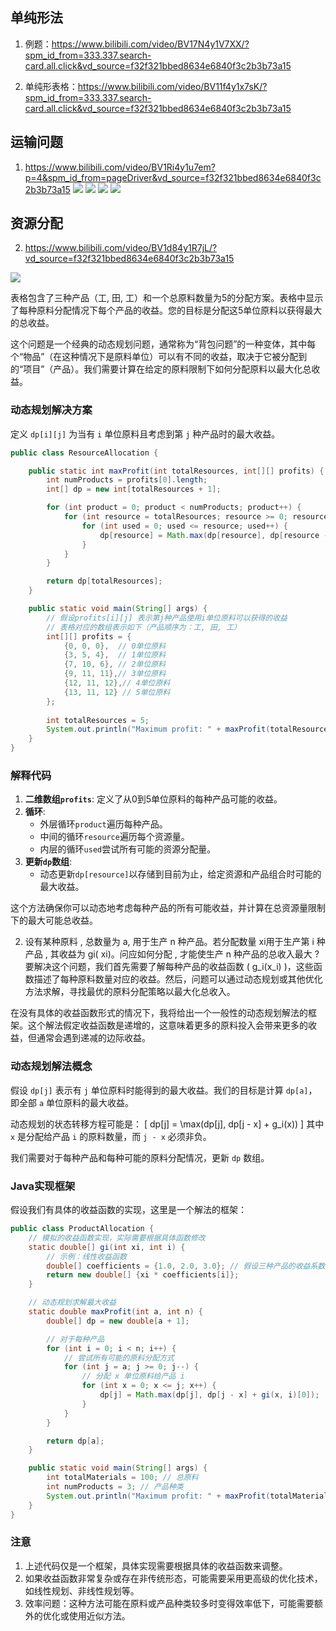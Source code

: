 
## 单纯形法
1. 例题：https://www.bilibili.com/video/BV17N4y1V7XX/?spm_id_from=333.337.search-card.all.click&vd_source=f32f321bbed8634e6840f3c2b3b73a15

2. 单纯形表格：https://www.bilibili.com/video/BV11f4y1x7sK/?spm_id_from=333.337.search-card.all.click&vd_source=f32f321bbed8634e6840f3c2b3b73a15

## 运输问题
1. https://www.bilibili.com/video/BV1Ri4y1u7em?p=4&spm_id_from=pageDriver&vd_source=f32f321bbed8634e6840f3c2b3b73a15
![](./img/运输问题001-1.png)
![](./img/运输问题001-2.png)
![](./img/运输问题001-3.png)
![](./img/运输问题001-4.png)

## 资源分配
2. https://www.bilibili.com/video/BV1d84y1R7jL/?vd_source=f32f321bbed8634e6840f3c2b3b73a15

![](./img/分配问题001.png)

表格包含了三种产品（工, 田, 工）和一个总原料数量为5的分配方案。表格中显示了每种原料分配情况下每个产品的收益。您的目标是分配这5单位原料以获得最大的总收益。

这个问题是一个经典的动态规划问题，通常称为“背包问题”的一种变体，其中每个“物品”（在这种情况下是原料单位）可以有不同的收益，取决于它被分配到的“项目”（产品）。我们需要计算在给定的原料限制下如何分配原料以最大化总收益。

### 动态规划解决方案

定义 `dp[i][j]` 为当有 `i` 单位原料且考虑到第 `j` 种产品时的最大收益。

```java
public class ResourceAllocation {

    public static int maxProfit(int totalResources, int[][] profits) {
        int numProducts = profits[0].length;
        int[] dp = new int[totalResources + 1];

        for (int product = 0; product < numProducts; product++) {
            for (int resource = totalResources; resource >= 0; resource--) {
                for (int used = 0; used <= resource; used++) {
                    dp[resource] = Math.max(dp[resource], dp[resource - used] + profits[used][product]);
                }
            }
        }

        return dp[totalResources];
    }

    public static void main(String[] args) {
        // 假设profits[i][j] 表示第j种产品使用i单位原料可以获得的收益
        // 表格对应的数组表示如下（产品顺序为：工, 田, 工）
        int[][] profits = {
            {0, 0, 0},  // 0单位原料
            {3, 5, 4},  // 1单位原料
            {7, 10, 6}, // 2单位原料
            {9, 11, 11},// 3单位原料
            {12, 11, 12},// 4单位原料
            {13, 11, 12} // 5单位原料
        };
        
        int totalResources = 5;
        System.out.println("Maximum profit: " + maxProfit(totalResources, profits));
    }
}
```

### 解释代码
1. **二维数组`profits`**: 定义了从0到5单位原料的每种产品可能的收益。
2. **循环**:
    - 外层循环`product`遍历每种产品。
    - 中间的循环`resource`遍历每个资源量。
    - 内层的循环`used`尝试所有可能的资源分配量。
3. **更新`dp`数组**:
    - 动态更新`dp[resource]`以存储到目前为止，给定资源和产品组合时可能的最大收益。

这个方法确保你可以动态地考虑每种产品的所有可能收益，并计算在总资源量限制下的最大可能总收益。


2. 设有某种原料 , 总数量为 a, 用于生产 n 种产品。若分配数量 xi用于生产第 i 种产品 , 其收益为 gi( xi)。问应如何分配 , 才能使生产 n 种产品的总收入最大 ? 
要解决这个问题，我们首先需要了解每种产品的收益函数 \( g_i(x_i) \)，这些函数描述了每种原料数量对应的收益。然后，问题可以通过动态规划或其他优化方法求解，寻找最优的原料分配策略以最大化总收入。

在没有具体的收益函数形式的情况下，我将给出一个一般性的动态规划解法的框架。这个解法假定收益函数是递增的，这意味着更多的原料投入会带来更多的收益，但通常会遇到递减的边际收益。

### 动态规划解法概念

假设 `dp[j]` 表示有 `j` 单位原料时能得到的最大收益。我们的目标是计算 `dp[a]`，即全部 `a` 单位原料的最大收益。

动态规划的状态转移方程可能是：
\[ dp[j] = \max(dp[j], dp[j - x] + g_i(x)) \]
其中 `x` 是分配给产品 `i` 的原料数量，而 `j - x` 必须非负。

我们需要对于每种产品和每种可能的原料分配情况，更新 `dp` 数组。

### Java实现框架

假设我们有具体的收益函数的实现，这里是一个解法的框架：

```java
public class ProductAllocation {
    // 模拟的收益函数实现，实际需要根据具体函数修改
    static double[] gi(int xi, int i) {
        // 示例：线性收益函数
        double[] coefficients = {1.0, 2.0, 3.0}; // 假设三种产品的收益系数
        return new double[] {xi * coefficients[i]};
    }

    // 动态规划求解最大收益
    static double maxProfit(int a, int n) {
        double[] dp = new double[a + 1];

        // 对于每种产品
        for (int i = 0; i < n; i++) {
            // 尝试所有可能的原料分配方式
            for (int j = a; j >= 0; j--) {
                // 分配 x 单位原料给产品 i
                for (int x = 0; x <= j; x++) {
                    dp[j] = Math.max(dp[j], dp[j - x] + gi(x, i)[0]);
                }
            }
        }

        return dp[a];
    }

    public static void main(String[] args) {
        int totalMaterials = 100; // 总原料
        int numProducts = 3; // 产品种类
        System.out.println("Maximum profit: " + maxProfit(totalMaterials, numProducts));
    }
}
```

### 注意
1. 上述代码仅是一个框架，具体实现需要根据具体的收益函数来调整。
2. 如果收益函数非常复杂或存在非传统形态，可能需要采用更高级的优化技术，如线性规划、非线性规划等。
3. 效率问题：这种方法可能在原料或产品种类较多时变得效率低下，可能需要额外的优化或使用近似方法。

